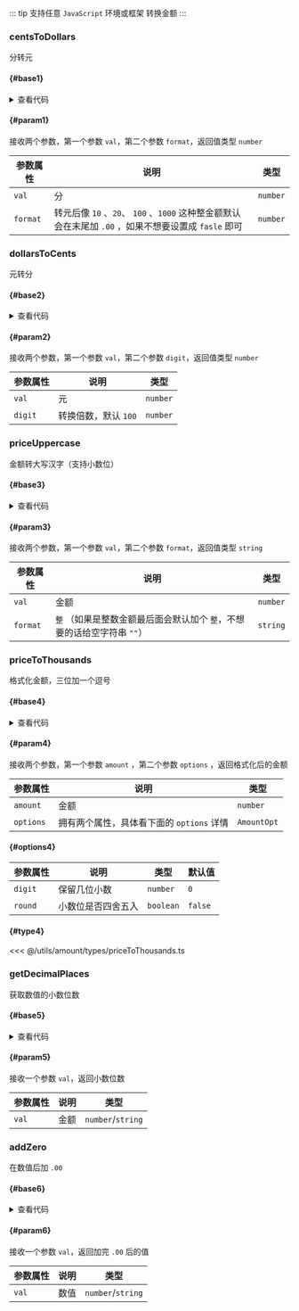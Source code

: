 <script setup>
import { useAddNumInOutlineLabel } from '../../.vitepress/utils/createElement.ts'
useAddNumInOutlineLabel(6)

import centsToDollars from './centsToDollars.vue'
import dollarsToCents from './dollarsToCents.vue'
import priceUppercase from './priceUppercase.vue'
import priceToThousands from './priceToThousands.vue'
import getDecimalPlaces from './getDecimalPlaces.vue'
import addZero from './addZero.vue'
</script>

::: tip 支持任意 `JavaScript` 环境或框架
转换金额
:::

### centsToDollars

分转元

<div class="pure-border">

#### <divider-base /> {#base1}

<centsToDollars />

<details>

<summary>查看代码</summary>

<<< @/utils/amount/centsToDollars.vue

</details>

#### <divider-param /> {#param1}

接收两个参数，第一个参数 `val`，第二个参数 `format`，返回值类型 `number`

| **参数属性** | **说明**                                                                                             | **类型** |
| ------------ | ---------------------------------------------------------------------------------------------------- | -------- |
| `val`        | 分                                                                                                   | `number` |
| `format`     | 转元后像 `10` 、`20`、 `100` 、`1000` 这种整金额默认会在末尾加 `.00` ，如果不想要设置成 `fasle` 即可 | `number` |

</div>

### dollarsToCents

元转分

<div class="pure-border">

#### <divider-base /> {#base2}

<dollarsToCents />

<details>

<summary>查看代码</summary>

<<< @/utils/amount/dollarsToCents.vue

</details>

#### <divider-param /> {#param2}

接收两个参数，第一个参数 `val`，第二个参数 `digit`，返回值类型 `number`

| **参数属性** | **说明**             | **类型** |
| ------------ | -------------------- | -------- |
| `val`        | 元                   | `number` |
| `digit`      | 转换倍数，默认 `100` | `number` |

</div>

### priceUppercase

金额转大写汉字（支持小数位）

<div class="pure-border">

#### <divider-base /> {#base3}

<priceUppercase />

<details>

<summary>查看代码</summary>

<<< @/utils/amount/priceUppercase.vue

</details>

#### <divider-param /> {#param3}

接收两个参数，第一个参数 `val`，第二个参数 `format`，返回值类型 `string`

| **参数属性** | **说明**                                                                | **类型** |
| ------------ | ----------------------------------------------------------------------- | -------- |
| `val`        | 金额                                                                    | `number` |
| `format`     | `整` （如果是整数金额最后面会默认加个 `整`，不想要的话给空字符串 `""`） | `string` |

</div>

### priceToThousands

格式化金额，三位加一个逗号

<div class="pure-border">

#### <divider-base /> {#base4}

<priceToThousands />

<details>

<summary>查看代码</summary>

<<< @/utils/amount/priceToThousands.vue

</details>

#### <divider-param /> {#param4}

接收两个参数，第一个参数 `amount` ，第二个参数 `options` ，返回格式化后的金额

| **参数属性** | **说明**                                  | **类型**    |
| ------------ | ----------------------------------------- | ----------- |
| `amount`     | 金额                                      | `number`    |
| `options`    | 拥有两个属性，具体看下面的 `options` 详情 | `AmountOpt` |

#### <divider-options /> {#options4}

| **参数属性** | **说明**           | **类型**  | **默认值** |
| ------------ | ------------------ | --------- | ---------- |
| `digit`      | 保留几位小数       | `number`  | `0`        |
| `round`      | 小数位是否四舍五入 | `boolean` | `false`    |

#### <divider-type /> {#type4}

<<< @/utils/amount/types/priceToThousands.ts

</div>

### getDecimalPlaces

获取数值的小数位数

<div class="pure-border">

#### <divider-base /> {#base5}

<getDecimalPlaces />

<details>

<summary>查看代码</summary>

<<< @/utils/amount/getDecimalPlaces.vue

</details>

#### <divider-param /> {#param5}

接收一个参数 `val`，返回小数位数

| **参数属性** | **说明** | **类型**          |
| ------------ | -------- | ----------------- |
| `val`        | 金额     | `number`/`string` |

</div>

### addZero

在数值后加 `.00`

<div class="pure-border">

#### <divider-base /> {#base6}

<addZero />

<details>

<summary>查看代码</summary>

<<< @/utils/amount/addZero.vue

</details>

#### <divider-param /> {#param6}

接收一个参数 `val`，返回加完 `.00` 后的值

| **参数属性** | **说明** | **类型**          |
| ------------ | -------- | ----------------- |
| `val`        | 数值     | `number`/`string` |

</div>
